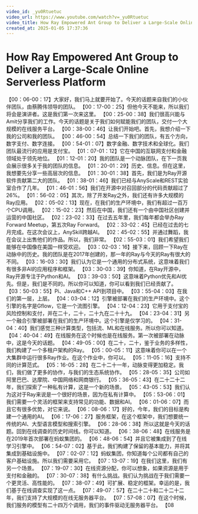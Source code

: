 ```yaml
---
video_id: _yu0Rtuetuc
video_url: https://www.youtube.com/watch?v=_yu0Rtuetuc
video_title: How Ray Empowered Ant Group to Deliver a Large-Scale Online Serverless Platform
created_at: 2025-01-05 17:37:36
---
```


# How Ray Empowered Ant Group to Deliver a Large-Scale Online Serverless Platform

【00：06-00：17】大家好，我们马上就要开始了。今天的话题来自我们的小伙伴团队，由蔡腾伟领导的团队。 【00：17-00：25】但他今天不能来，所以我们将会是演讲者。这是我们第一次来这里。 【00：25-00：38】我们很高兴能与Amit分享我们的工作。今天的话题是关于我们如何赋能我们的团队，交付一个大规模的在线服务平台。 【00：38-00：46】让我们开始吧。首先，我想介绍一下我的公司和我的团队。 【00：46-00：54】总结一下我们的团队，有五个方向，数字支付、数字连接。 【00：54-01：07】数字金融、数字技术和全球化。我们团队最流行的应用是支付宝。 【01：07-01：12】它在中国的互联网支付和金融领域处于领先地位。 【01：12-01：20】我的团队是一个动脉团队，在下一页我会展示很多关于我的团队的信息。 【01：20-01：29】历史、信息。但在这里，我想要先分享一些高层次的信息。 【01：30-01：38】首先，我们是为Ray开源软件贡献第二大的团队。 【01：38-01：46】我们已经与AnyScale和REST实验室合作了几年。 【01：46-01：56】我们在开源中对召回部分的代码贡献超过了26%。 【01：56-02：05】其次，除了开发Ray之外，我们还有许多大规模的Ray应用。 【02：05-02：13】现在，在我们的生产环境中，我们有超过一百万个CPU调用。 【02：15-02：23】然后在中国，我们还有一个由中国社区创建并运营的中国社区。 【02：23-02：33】在过去五年里，我们每年都会举办Ray Forward Meetup，第五次Ray Forward。 【02：33-02：45】已经在过去的七月完成。在这次会议上，AnySkill跨越AI。 【02：45-02：55】并通过舞蹈，我在会议上出售他们的作品。所以，我们非常。 【02：55-03：01】我们希望我们能够在中国像在美国一样受欢迎。 【03：02-03：16】接下来，回顾一下Ray在动脉中的历史。我的团队是在2017年创建的，那一年的Ray与今天的Ray有很大的不同。 【03：16-03：30】我们认为它是一个通用的分布式系统，这意味着我们有很多非AI的应用程序和框架。 【03：30-03：39】你知道，在Ray开源中，Ray开源专注于Python和AI。 【03：39-03：50】这意味着Python优先和AI优先。但是，我们是不同的。所以你可以知道，你可以看到我们已经贡献了。 【03：50-03：55】Pi、Java和C++ API到项目中。 【03：55-04：03】在我们的第一层，上层。 【04：03-04：12】引擎被部署在我们的生产环境中。这个引擎的名字是Gflow，它是一个流图引擎。 【04：12-04：23】它用于支付宝的风险控制和支付，并在二十，二十，二十九在二十十九。 【04：23-04：31】另一个融合引擎被部署在我们的生产环境中。这个引擎是仅学习的。 【04：31-04：40】我们感觉三种计算类型，包括流、ML和在线服务。所以你可以知道。 【04：40-04：49】在线服务在这个时候也是在线服务。第一次被部署在动脉中，这是今天的话题。 【04：49-05：00】在二十，二十，鉴于业务的多样性，我们构建了一个多租户架构的Ray。 【05：00-05：11】这意味着你可以在一个大集群中运行很多Ray作业。在这个作业中，你可以。 【05：11-05：16】支持不同的计算范式。 【05：16-05：28】在二十二十一年，动脉变得更加稳定。我们，我们做了更多的协作，与我们的生态系统协作。 【05：28-05：35】公司如阿里巴巴、达摩院、中国网络和网商银行。 【05：36-05：43】在二十二十二年，我们探索了一种私有计算，这是一个新的场景。 【05：43-05：53】我们认为这对于Ray来说是一个很好的场景，因为在私有计算中。 【05：53-06：01】我们需要一个灵活的框架来支持常见的功能、数据和AI。 【06：01-06：07】而且它有很多优势，对它来说。 【06：08-06：17】好的，今年，我们的目标是构建一个通用的AI。 【06：17-06：27】服务框架，在这个框架中，我们想要统一传统的AI、大型语言模型和搜索引擎。 【06：28-06：38】所以这就是今天的话题。回到在线调查的历史时间线。你可以知道。 【06：38-06：48】在线服务是在2019年首次部署在蚂蚁集团的。 【06：48-06：54】并且它被集成到了在线学习引擎中。 【06：54-07：02】基于此，我们构建了保留的基本能力，并将其集成到基础设施中。 【07：02-07：12】蚂蚁集团，你知道每个公司都有自己的客户基础设施。所以我们需要采用它。 【07：13-07：19】在我们这里，我们有另一个场景。 【07：19-07：30】在线资源分配，你可以想象，如果资源是用于支付和金融的。 【07：30-07：38】有什么挑战。我们认为挑战在于我们需要一个更灵活、高性能的。 【07：38-07：49】可扩展、稳定的框架。幸运的是，我们基于在线调查实现了这一点。 【07：49-07：57】在二十二十和二十二十二年，我们支持了大规模的在线无服务器平台。 【07：57-08：07】在这个时候，我们服务的模型有二十四万个调用，我们的事件驱动无服务器平台。 【08